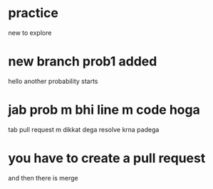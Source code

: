 # practice
new to explore

# new branch prob1 added
hello another probability starts

# jab prob m bhi line m code hoga 
tab pull request m dikkat dega resolve krna padega

# you have to create a pull request 
and then there is merge

